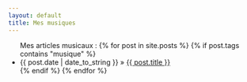 ```yaml
---
layout: default
title: Mes musiques
---
```


<ul class="posts">
    Mes articles musicaux :
    {% for post in site.posts %}
       {% if post.tags contains "musique" %}
           <li><span>{{ post.date | date_to_string }}</span> &raquo; <a          href="{{ post.url }}">{{ post.title }}</a></li>
       {% endif %}
    {% endfor %}
</ul>
